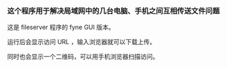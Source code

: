 ### 这个程序用于解决局域网中的几台电脑、手机之间互相传送文件问题

这是 fileserver 程序的 fyne GUI 版本。

运行后会显示访问 URL ，输入浏览器就可以下载上传。

同时也会显示一个二维码，可以用手机浏览器扫描访问。

